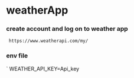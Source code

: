 # weatherApp
### create account and log on to weather app
` 
https://www.weatherapi.com/my/                                                                                                                                     
`
### env file
`
WEATHER_API_KEY=Api_key   

